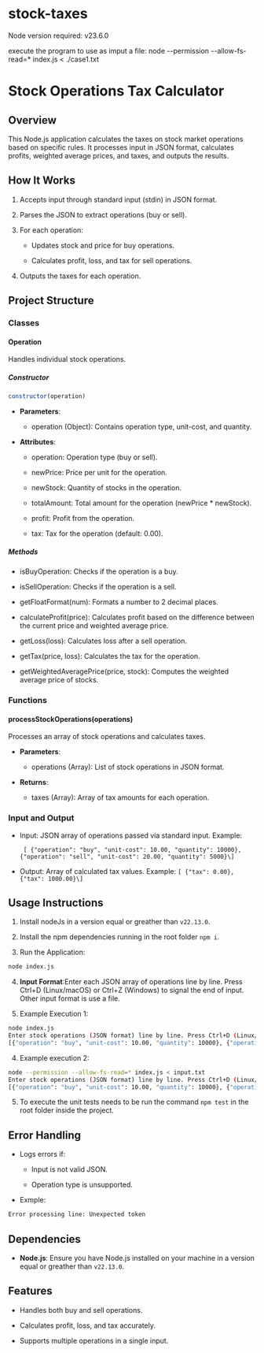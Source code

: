 # stock-taxes

Node version required: v23.6.0


execute the program to use as imput a file: node --permission --allow-fs-read=* index.js < ./case1.txt

**Stock Operations Tax Calculator**
===================================

**Overview**
------------

This Node.js application calculates the taxes on stock market operations based on specific rules. It processes input in JSON format, calculates profits, weighted average prices, and taxes, and outputs the results.

**How It Works**
----------------

1.  Accepts input through standard input (stdin) in JSON format.
    
2.  Parses the JSON to extract operations (buy or sell).
    
3.  For each operation:
    
    *   Updates stock and price for buy operations.
        
    *   Calculates profit, loss, and tax for sell operations.
        
4.  Outputs the taxes for each operation.
    

**Project Structure**
---------------------

### **Classes**

#### Operation

Handles individual stock operations.

##### **Constructor**
```javascript
constructor(operation)
```
*   **Parameters**:
    
    *   operation (Object): Contains operation type, unit-cost, and quantity.
        
*   **Attributes**:
    
    *   operation: Operation type (buy or sell).
        
    *   newPrice: Price per unit for the operation.
        
    *   newStock: Quantity of stocks in the operation.
        
    *   totalAmount: Total amount for the operation (newPrice \* newStock).
        
    *   profit: Profit from the operation.
        
    *   tax: Tax for the operation (default: 0.00).
        

##### **Methods**

*   isBuyOperation: Checks if the operation is a buy.
    
*   isSellOperation: Checks if the operation is a sell.
    
*   getFloatFormat(num): Formats a number to 2 decimal places.
    
*   calculateProfit(price): Calculates profit based on the difference between the current price and weighted average price.
    
*   getLoss(loss): Calculates loss after a sell operation.
    
*   getTax(price, loss): Calculates the tax for the operation.
    
*   getWeightedAveragePrice(price, stock): Computes the weighted average price of stocks.
    

### **Functions**

#### processStockOperations(operations)

Processes an array of stock operations and calculates taxes.

*   **Parameters**:
    
    *   operations (Array): List of stock operations in JSON format.
        
*   **Returns**:
    
    *   taxes (Array): Array of tax amounts for each operation.
        

### **Input and Output**

* Input: JSON array of operations passed via standard input. Example:

   ` [ {"operation": "buy", "unit-cost": 10.00, "quantity": 10000}, {"operation": "sell", "unit-cost": 20.00, "quantity": 5000}\]`
    
*  Output: Array of calculated tax values. Example: `[ {"tax": 0.00}, {"tax": 1000.00}\]`
    

**Usage Instructions**
----------------------

1. Install nodeJs in a version equal or greather than `v22.13.0`.

2. Install the npm dependencies running in the root folder `npm i`.

3. Run the Application:
```bash
node index.js
```

4.  **Input Format**:Enter each JSON array of operations line by line. Press Ctrl+D (Linux/macOS) or Ctrl+Z (Windows) to signal the end of input. Other input format is use a file.
    
5.  Example Execution 1:
 ```bash
 node index.js
 Enter stock operations (JSON format) line by line. Press Ctrl+D (Linux/macOS) or Ctrl+Z (Windows) to finish:
 [{"operation": "buy", "unit-cost": 10.00, "quantity": 10000}, {"operation": "sell", "unit-cost": 20.00, "quantity": 5000}\]\[{"tax":0.00},{"tax":1000.00}\]
 ```
 4. Example execution 2:
 ```bash
 node --permission --allow-fs-read=* index.js < input.txt
 Enter stock operations (JSON format) line by line. Press Ctrl+D (Linux/macOS) or Ctrl+Z (Windows) to finish:
 [{"operation": "buy", "unit-cost": 10.00, "quantity": 10000}, {"operation": "sell", "unit-cost": 20.00, "quantity": 5000}\]\[{"tax":0.00},{"tax":1000.00}\]
 ```
 5. To execute the unit tests needs to be run the command `npm test` in the root folder inside the project.   

**Error Handling**
------------------

*   Logs errors if:
    
    *   Input is not valid JSON.
        
    *   Operation type is unsupported.
        
* Exmple:
```bash
Error processing line: Unexpected token
```
    

**Dependencies**
----------------

*   **Node.js**: Ensure you have Node.js installed on your machine in a version equal or greather than `v22.13.0`.
    

**Features**
------------

*   Handles both buy and sell operations.
    
*   Calculates profit, loss, and tax accurately.
    
*   Supports multiple operations in a single input.


